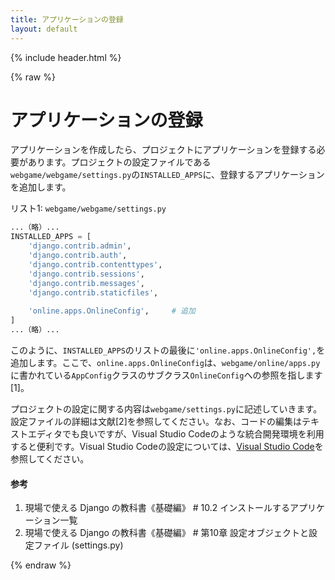 ```yaml
---
title: アプリケーションの登録
layout: default
---
```


{% include header.html %}

{% raw %}

# アプリケーションの登録

アプリケーションを作成したら、プロジェクトにアプリケーションを登録する必要があります。プロジェクトの設定ファイルである`webgame/webgame/settings.py`の`INSTALLED_APPS`に、登録するアプリケーションを追加します。

リスト1: `webgame/webgame/settings.py`
```py
...（略）...
INSTALLED_APPS = [
    'django.contrib.admin',
    'django.contrib.auth',
    'django.contrib.contenttypes',
    'django.contrib.sessions',
    'django.contrib.messages',
    'django.contrib.staticfiles',
    
    'online.apps.OnlineConfig',     # 追加
]
...（略）...
```

このように、`INSTALLED_APPS`のリストの最後に`'online.apps.OnlineConfig',`を追加します。ここで、`online.apps.OnlineConfig`は、`webgame/online/apps.py`に書かれている`AppConfig`クラスのサブクラス`OnlineConfig`への参照を指します[1]。

プロジェクトの設定に関する内容は`webgame/settings.py`に記述していきます。設定ファイルの詳細は文献[2]を参照してください。なお、コードの編集はテキストエディタでも良いですが、Visual Studio Codeのような統合開発環境を利用すると便利です。Visual Studio Codeの設定については、[Visual Studio Code](vscode.md)を参照してください。

#### 参考
1. 現場で使える Django の教科書《基礎編》 # 10.2 インストールするアプリケーション一覧
1. 現場で使える Django の教科書《基礎編》 # 第10章 設定オブジェクトと設定ファイル (settings.py)

{% endraw %}
